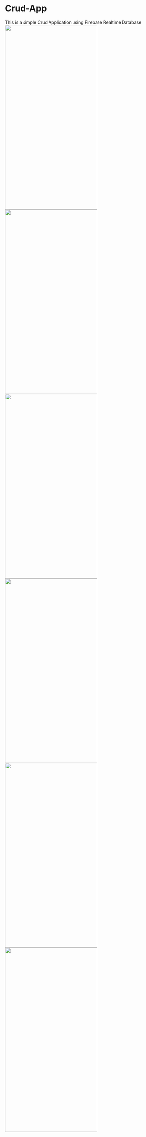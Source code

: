 # Crud-App
This is a simple Crud Application using Firebase Realtime Database
<br/><img src="https://user-images.githubusercontent.com/61360113/212178634-90aa92a8-d1f6-4a24-8a07-a564063ef80f.jpg" width="300" height="600" />
<br/><img src="https://user-images.githubusercontent.com/61360113/212179499-b04ac722-7854-40be-9792-ca5d7c64b4df.jpg" width="300" height="600" />
<br/><img src="https://user-images.githubusercontent.com/61360113/212179586-7e3acb4f-6e41-4eef-ad67-34bd57ba2665.jpg" width="300" height="600" />
<br/><img src="https://user-images.githubusercontent.com/61360113/212179750-ba3ed3b7-e93e-4a91-b124-3e2283f978de.jpg" width="300" height="600" />
<br/><img src="https://user-images.githubusercontent.com/61360113/212179888-67fbe077-a1d0-4e7d-a46a-b7a63b7c425c.jpg" width="300" height="600" />
<br/><img src="https://user-images.githubusercontent.com/61360113/212180017-29366909-0fc5-4b8d-9821-a232f6266f19.jpg" width="300" height="600" />
